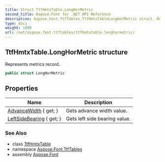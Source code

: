 ```yaml
---
title: Struct TtfHmtxTable.LongHorMetric
second_title: Aspose.Font for .NET API Reference
description: Aspose.Font.TtfTables.TtfHmtxTableLongHorMetric struct. Represents metrics record
type: docs
weight: 1090
url: /net/aspose.font.ttftables/ttfhmtxtable.longhormetric/
---
```

## TtfHmtxTable.LongHorMetric structure

Represents metrics record.

```csharp
public struct LongHorMetric
```

## Properties

| Name | Description |
| --- | --- |
| [AdvanceWidth](../../aspose.font.ttftables/ttfhmtxtable.longhormetric/advancewidth) { get; } | Gets advance width value. |
| [LeftSideBearing](../../aspose.font.ttftables/ttfhmtxtable.longhormetric/leftsidebearing) { get; } | Gets left side bearing value. |

### See Also

* class [TtfHmtxTable](../ttfhmtxtable/)
* namespace [Aspose.Font.TtfTables](../../aspose.font.ttftables/)
* assembly [Aspose.Font](../../)


